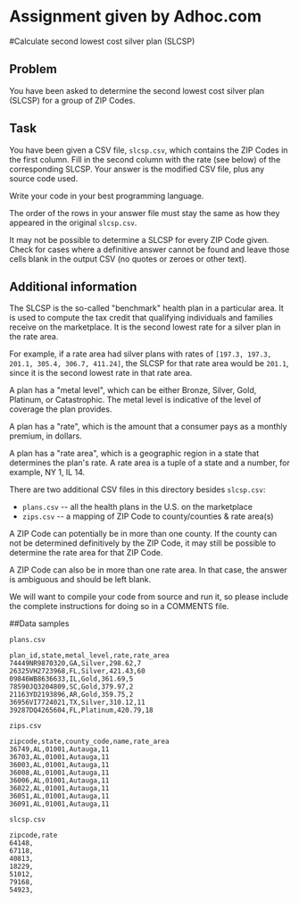Assignment given by Adhoc.com
================================================

#Calculate second lowest cost silver plan (SLCSP)

Problem
-------

You have been asked to determine the second lowest cost silver plan (SLCSP) for
a group of ZIP Codes.

Task
----

You have been given a CSV file, `slcsp.csv`, which contains the ZIP Codes in the
first column. Fill in the second column with the rate (see below) of the
corresponding SLCSP. Your answer is the modified CSV file, plus any source code
used.

Write your code in your best programming language.

The order of the rows in your answer file must stay the same as how they
appeared in the original `slcsp.csv`.

It may not be possible to determine a SLCSP for every ZIP Code given. Check for cases
where a definitive answer cannot be found and leave those cells blank in the output CSV (no
quotes or zeroes or other text).

Additional information
----------------------

The SLCSP is the so-called "benchmark" health plan in a particular area. It is
used to compute the tax credit that qualifying individuals and families receive
on the marketplace. It is the second lowest rate for a silver plan in the rate area.

For example, if a rate area had silver plans with rates of `[197.3, 197.3,
201.1, 305.4, 306.7, 411.24]`, the SLCSP for that rate area would be `201.1`,
since it is the second lowest rate in that rate area.

A plan has a "metal level", which can be either Bronze, Silver, Gold, Platinum,
or Catastrophic. The metal level is indicative of the level of coverage the plan
provides.

A plan has a "rate", which is the amount that a consumer pays as a monthly
premium, in dollars.

A plan has a "rate area", which is a geographic region in a state that
determines the plan's rate. A rate area is a tuple of a state and a number, for
example, NY 1, IL 14.

There are two additional CSV files in this directory besides `slcsp.csv`:

  * `plans.csv` -- all the health plans in the U.S. on the marketplace
  * `zips.csv` -- a mapping of ZIP Code to county/counties & rate area(s)

A ZIP Code can potentially be in more than one county. If the county can not be
determined definitively by the ZIP Code, it may still be possible to determine
the rate area for that ZIP Code.

A ZIP Code can also be in more than one rate area. In that case, the answer is ambiguous
and should be left blank.

We will want to compile your code from source and run it, so please include the
complete instructions for doing so in a COMMENTS file.

##Data samples

`plans.csv`
```
plan_id,state,metal_level,rate,rate_area
74449NR9870320,GA,Silver,298.62,7
26325VH2723968,FL,Silver,421.43,60
09846WB8636633,IL,Gold,361.69,5
78590JQ3204809,SC,Gold,379.97,2
21163YD2193896,AR,Gold,359.75,2
36956VI7724021,TX,Silver,310.12,11
39287DQ4265604,FL,Platinum,420.79,18
```
`zips.csv`
```
zipcode,state,county_code,name,rate_area
36749,AL,01001,Autauga,11
36703,AL,01001,Autauga,11
36003,AL,01001,Autauga,11
36008,AL,01001,Autauga,11
36006,AL,01001,Autauga,11
36022,AL,01001,Autauga,11
36051,AL,01001,Autauga,11
36091,AL,01001,Autauga,11
```
`slcsp.csv`
```
zipcode,rate
64148,
67118,
40813,
18229,
51012,
79168,
54923,
```